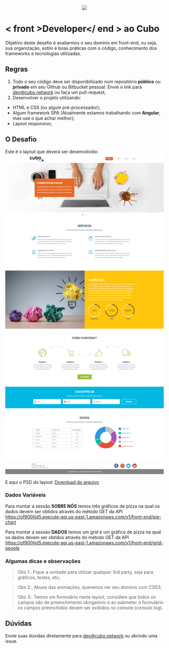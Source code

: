 <p align="center">
  <img src="https://cubo.network/assets/svg/logo/logo-cubo-redpoint.svg" width="400">
</p>

# < front >Developer</ end > ao Cubo

Objetivo deste desafio é avaliarmos o seu domínio em front-end, ou seja, sua organização, estilo e boas práticas com o código, conhecimento dos frameworks e tecnologias utilizadas.

## Regras

1. Todo o seu código deve ser disponibilizado num repositório **público** ou **privado** em seu Github ou Bitbucket pessoal. Envie o link para dev@cubo.network ou faça um pull-request;  
2. Desenvolver o projeto utilizando: 
  - HTML e CSS (ou algum pré-processador); 
  - Algum framework SPA (Atualmente estamos trabalhando com **Angular**, mas use o que achar melhor);
  - Layout responsivo;

## O Desafio

Este é o layout que deverá ser desenvolvido:
![layout one page](layout-onepage.png)

E aqui o PSD do layout:
[Download do arquivo](layout-onepage.psd)

### Dados Variáveis

Para montar a sessão **SOBRE NÓS** temos três gráficos de pizza na qual os dados devem ser obtidos através do método GET da API
https://of900lijd5.execute-api.us-east-1.amazonaws.com/v1/front-end/pie-chart

Para montar a sessão **DADOS** temos um grid e um gráfico de pizza na qual os dados devem ser obtidos através do método GET da API
https://of900lijd5.execute-api.us-east-1.amazonaws.com/v1/front-end/grid-people

### Algumas dicas e observações

> Obs 1.: Fique a vontade para utilizar qualquer 3rd party, seja para gráficos, testes, etc;

> Obs 2.: Abuse das animações, queremos ver seu domínio com CSS3;

> Obs 3.: Temos um formulário neste layout, considere que todos os campos são de preenchimento obrigatório e ao submeter o formulário os campos preenchidos devem ser exibidos no console (_console.log_).
 
## Dúvidas

Envie suas dúvidas diretamente para dev@cubo.network ou abrindo uma issue.
